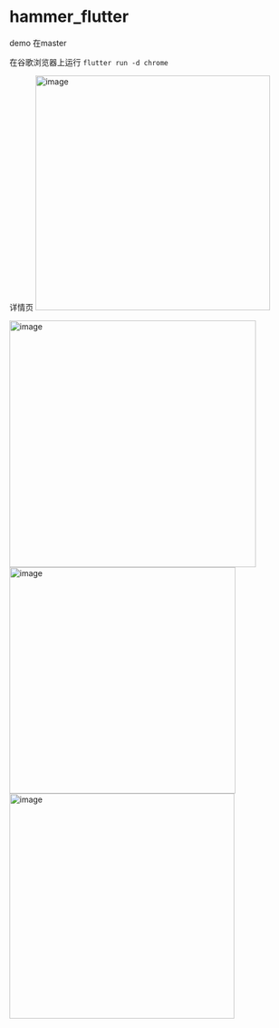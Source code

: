 # hammer_flutter
demo
在master

 在谷歌浏览器上运行
`flutter run -d chrome`

详情页
<img width="414" alt="image" src="https://github.com/hammer6778/hammer_flutter/assets/166033613/9ce38fae-7a4d-4122-8d4b-e65583c0000e">

<img width="435" alt="image" src="https://github.com/hammer6778/hammer_flutter/assets/166033613/35a31699-a32b-4c80-8982-305313a57469">

<img width="399" alt="image" src="https://github.com/hammer6778/hammer_flutter/assets/166033613/9dc3a7e0-b89f-4f39-a31a-be555f70578a">
<img width="397" alt="image" src="https://github.com/hammer6778/hammer_flutter/assets/166033613/28b1daf2-58a2-4a2e-9839-d2076996a6fa">
